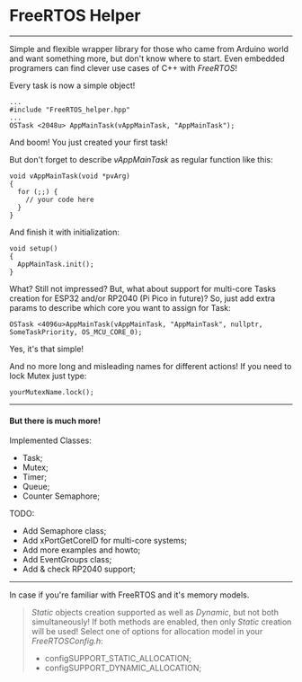 # FreeRTOS Helper
***

Simple and flexible wrapper library for those who came from Arduino world and want something more, but don't know where to start.
Even embedded programers can find clever use cases of C++ with *FreeRTOS*!

Every task is now a simple object!
```
...
#include "FreeRTOS_helper.hpp"
...
OSTask <2048u> AppMainTask(vAppMainTask, "AppMainTask");
```
And boom!
You just created your first task!

But don't forget to describe *vAppMainTask* as regular function like this:
```
void vAppMainTask(void *pvArg)
{
  for (;;) {
    // your code here
  }
}
```

And finish it with initialization:
```
void setup()
{
  AppMainTask.init();
}
```

What? Still not impressed?
But, what about support for multi-core Tasks creation for ESP32 and/or RP2040 (Pi Pico in future)?
So, just add extra params to describe which core you want to assign for Task:
```
OSTask <4096u>AppMainTask(vAppMainTask, "AppMainTask", nullptr, SomeTaskPriority, OS_MCU_CORE_0);
```
Yes, it's that simple!

And no more long and misleading names for different actions!
If you need to lock Mutex just type:
```
yourMutexName.lock();
```
***
#### But there is much more!
Implemented Classes:
 - Task;
 - Mutex;
 - Timer;
 - Queue;
 - Counter Semaphore;

 TODO:
 - Add Semaphore class;
 - Add xPortGetCoreID for multi-core systems;
 - Add more examples and howto;
 - Add EventGroups class;
 - Add & check RP2040 support;
***
In case if you're familiar with FreeRTOS and it's memory models.
> *Static* objects creation supported as well as *Dynamic*, but not both simultaneously!
> If both methods are enabled, then only *Static* creation will be used!
> Select one of options for allocation model in your *FreeRTOSConfig.h*:
>   - configSUPPORT_STATIC_ALLOCATION;
>   - configSUPPORT_DYNAMIC_ALLOCATION;
